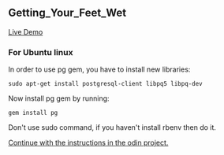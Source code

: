 ## Getting_Your_Feet_Wet

[Live Demo](https://first-rails-app-microverse.herokuapp.com/)


### For Ubuntu linux

In order to use pg gem, you have to install new libraries:

`sudo apt-get install postgresql-client libpq5 libpq-dev`

Now install pg gem by running:

`gem install pg`

Don't use sudo command, if you haven't install rbenv then do it.

[Continue with the instructions in the odin project.](https://www.theodinproject.com/courses/ruby-on-rails/lessons/your-first-rails-application-ruby-on-rails)
